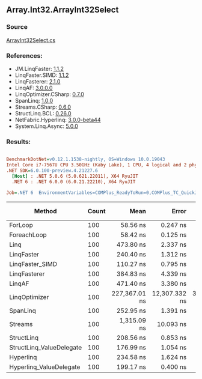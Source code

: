 ﻿## Array.Int32.ArrayInt32Select

### Source
[ArrayInt32Select.cs](../LinqBenchmarks/Array/Int32/ArrayInt32Select.cs)

### References:
- JM.LinqFaster: [1.1.2](https://www.nuget.org/packages/JM.LinqFaster/1.1.2)
- LinqFaster.SIMD: [1.1.2](https://www.nuget.org/packages/LinqFaster.SIMD/1.0.3)
- LinqFasterer: [2.1.0](https://www.nuget.org/packages/LinqFasterer/2.1.0)
- LinqAF: [3.0.0.0](https://www.nuget.org/packages/LinqAF/3.0.0.0)
- LinqOptimizer.CSharp: [0.7.0](https://www.nuget.org/packages/LinqOptimizer.CSharp/0.7.0)
- SpanLinq: [1.0.0](https://www.nuget.org/packages/SpanLinq/1.0.0)
- Streams.CSharp: [0.6.0](https://www.nuget.org/packages/Streams.CSharp/0.6.0)
- StructLinq.BCL: [0.26.0](https://www.nuget.org/packages/StructLinq/0.26.0)
- NetFabric.Hyperlinq: [3.0.0-beta44](https://www.nuget.org/packages/NetFabric.Hyperlinq/3.0.0-beta44)
- System.Linq.Async: [5.0.0](https://www.nuget.org/packages/System.Linq.Async/5.0.0)

### Results:
``` ini

BenchmarkDotNet=v0.12.1.1538-nightly, OS=Windows 10.0.19043
Intel Core i7-7567U CPU 3.50GHz (Kaby Lake), 1 CPU, 4 logical and 2 physical cores
.NET SDK=6.0.100-preview.4.21227.6
  [Host] : .NET 5.0.6 (5.0.621.22011), X64 RyuJIT
  .NET 6 : .NET 6.0.0 (6.0.21.22210), X64 RyuJIT

Job=.NET 6  EnvironmentVariables=COMPlus_ReadyToRun=0,COMPlus_TC_QuickJitForLoops=1,COMPlus_TieredPGO=1  Runtime=.NET 6.0  

```
|                   Method | Count |          Mean |         Error |        StdDev |    Ratio | RatioSD |  Gen 0 | Gen 1 | Gen 2 | Allocated |
|------------------------- |------ |--------------:|--------------:|--------------:|---------:|--------:|-------:|------:|------:|----------:|
|                  ForLoop |   100 |      58.56 ns |      0.247 ns |      0.231 ns |     1.00 |    0.00 |      - |     - |     - |         - |
|              ForeachLoop |   100 |      58.42 ns |      0.125 ns |      0.104 ns |     1.00 |    0.00 |      - |     - |     - |         - |
|                     Linq |   100 |     473.80 ns |      2.337 ns |      1.952 ns |     8.10 |    0.04 | 0.0229 |     - |     - |      48 B |
|               LinqFaster |   100 |     240.40 ns |      1.312 ns |      1.096 ns |     4.11 |    0.02 | 0.2027 |     - |     - |     424 B |
|          LinqFaster_SIMD |   100 |     110.27 ns |      0.795 ns |      0.705 ns |     1.88 |    0.01 | 0.2027 |     - |     - |     424 B |
|             LinqFasterer |   100 |     384.83 ns |      4.339 ns |      3.388 ns |     6.57 |    0.05 | 0.2179 |     - |     - |     456 B |
|                   LinqAF |   100 |     471.40 ns |      3.380 ns |      2.823 ns |     8.06 |    0.06 |      - |     - |     - |         - |
|            LinqOptimizer |   100 | 227,367.01 ns | 12,307.332 ns | 35,705.802 ns | 4,174.27 |  731.48 |      - |     - |     - |  28,056 B |
|                 SpanLinq |   100 |     252.95 ns |      1.391 ns |      1.233 ns |     4.32 |    0.03 |      - |     - |     - |         - |
|                  Streams |   100 |   1,315.09 ns |     10.093 ns |      7.880 ns |    22.47 |    0.16 | 0.2785 |     - |     - |     584 B |
|               StructLinq |   100 |     208.56 ns |      0.853 ns |      0.798 ns |     3.56 |    0.01 | 0.0153 |     - |     - |      32 B |
| StructLinq_ValueDelegate |   100 |     176.99 ns |      1.054 ns |      0.823 ns |     3.02 |    0.02 |      - |     - |     - |         - |
|                Hyperlinq |   100 |     234.58 ns |      1.624 ns |      1.356 ns |     4.01 |    0.02 |      - |     - |     - |         - |
|  Hyperlinq_ValueDelegate |   100 |     199.17 ns |      0.400 ns |      0.374 ns |     3.40 |    0.02 |      - |     - |     - |         - |
